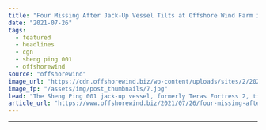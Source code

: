 ```yaml
---
title: "Four Missing After Jack-Up Vessel Tilts at Offshore Wind Farm in China"
date: "2021-07-26"
tags: 
  - featured
  - headlines
  - cgn
  - sheng ping 001
  - offshorewind
source: "offshorewind"
image_url: "https://cdn.offshorewind.biz/wp-content/uploads/sites/2/2021/07/26091503/Teras-Fortress-2_Teras-Offshore-archive.jpg"
image_fp: "/assets/img/post_thumbnails/7.jpg"
lead: "The Sheng Ping 001 jack-up vessel, formerly Teras Fortress 2, tilted on 25 July"
article_url: "https://www.offshorewind.biz/2021/07/26/four-missing-after-jack-up-vessel-tilts-at-offshore-wind-farm-in-china/"
---
```


---
